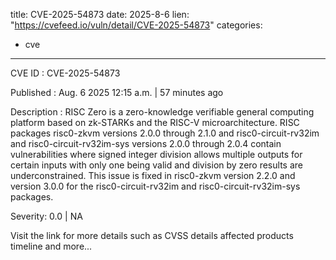  
title: CVE-2025-54873
date: 2025-8-6
lien: "https://cvefeed.io/vuln/detail/CVE-2025-54873"
categories:
  - cve
---

CVE ID : CVE-2025-54873

Published :  Aug. 6
2025
12:15 a.m. | 57 minutes ago

Description : RISC Zero is a zero-knowledge verifiable general computing platform based on zk-STARKs and the RISC-V microarchitecture. RISC packages risc0-zkvm versions 2.0.0 through 2.1.0 and risc0-circuit-rv32im and risc0-circuit-rv32im-sys versions 2.0.0 through 2.0.4 contain vulnerabilities where signed integer division allows multiple outputs for certain inputs with only one being valid
and division by zero results are underconstrained. This issue is fixed in risc0-zkvm version 2.2.0 and version 3.0.0 for the  risc0-circuit-rv32im and risc0-circuit-rv32im-sys packages.

Severity: 0.0 | NA

Visit the link for more details
such as CVSS details
affected products
timeline
and more...
